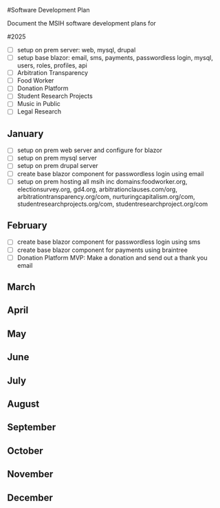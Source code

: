 #Software Development Plan

Document the MSIH software development plans for 

#2025

- [ ] setup on prem server: web, mysql, drupal
- [ ] setup base blazor: email, sms, payments, passwordless login, mysql, users, roles, profiles, api
- [ ] Arbitration Transparency
- [ ] Food Worker
- [ ] Donation Platform
- [ ] Student Research Projects
- [ ] Music in Public
- [ ] Legal Research

## January

- [ ] setup on prem web server and configure for blazor
- [ ] setup on prem mysql server
- [ ] setup on prem drupal server
- [ ] create base blazor component for passwordless login using email
- [ ] setup on prem hosting all msih inc domains:foodworker.org, electionsurvey.org, gd4.org, arbitrationclauses.com/org, arbitrationtransparency.org/com, nurturingcapitalism.org/com, studentresearchprojects.org/com, studentresearchproject.org/com

## February

- [ ] create base blazor component for passwordless login using sms
- [ ] create base blazor component for payments using braintree
- [ ] Donation Platform MVP: Make a donation and send out a thank you email

## March

## April

## May

## June

## July

## August

## September

## October

## November

## December
